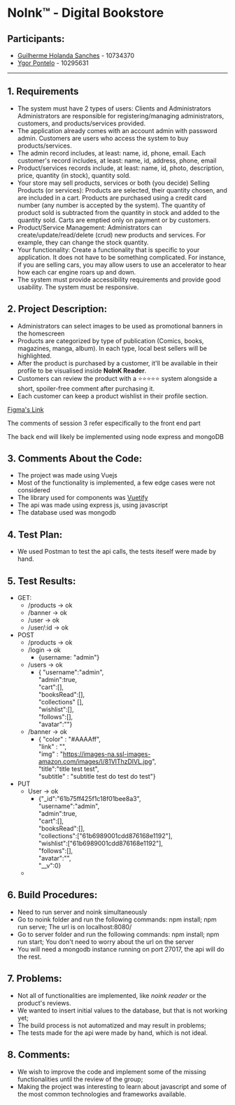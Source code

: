 # NoInk™ - Digital Bookstore

## Participants:
* [Guilherme Holanda Sanches](https://github.com/holondo) - 10734370
* [Ygor Pontelo](https://github.com/ygorpontelo) - 10295631
---
## 1. Requirements  
  - The system must have 2 types of users: Clients and Administrators
  Administrators are responsible for registering/managing administrators, customers, and products/services provided.  
  - The application already comes with an account admin with password admin.
  Customers are users who access the system to buy products/services.
  - The admin record includes, at least: name, id, phone, email.
  Each customer's record includes, at least: name, id, address, phone, email
  - Product/services records include, at least: name, id, photo, description, price, quantity (in stock), quantity sold.
  - Your store may sell products, services or both (you decide)
  Selling Products (or services): Products are selected, their quantity chosen, and are included in a cart. Products are purchased using a credit card number (any number is accepted by the system). The quantity of product sold is subtracted from the quantity in stock and added to the quantity sold. Carts are emptied only on payment or by customers.
  - Product/Service Management: Administrators can create/update/read/delete (crud) new products and services. For example, they can change the stock quantity.
  - Your functionality: Create a functionality that is specific to your application. It does not have to be something complicated. For instance, if you are selling cars, you may allow users to use an accelerator to hear how each car engine roars up and down.   
  - The system must provide accessibility requirements and provide good usability. The system must be responsive.  

## 2. Project Description:
  - Administrators can select images to be used as promotional banners in the homescreen
  - Products are categorized by type of publication (Comics, books, magazines, manga, album). In each type, local best sellers will be highlighted.
  - After the product is purchased by a customer, it'll be available in their profile to be visualised inside **NoInK Reader**.
  - Customers can review the product with a ⭐⭐⭐⭐⭐ system alongside a short, spoiler-free comment after purchasing it.
  - Each customer can keep a product wishlist in their profile section. 

  [Figma's Link](https://www.figma.com/file/HKZYbDigSeju1kjP5Ma3I1/NoInk?node-id=0%3A1)   

  The comments of session 3 refer especifically to the front end part  

  The back end will likely be implemented using node express and mongoDB

  ## 3. Comments About the Code: 

  - The project was made using Vuejs
  - Most of the functionality is implemented, a few edge cases were not considered
  - The library used for components was [Vuetify](https://vuetifyjs.com/en/)
  - The api was made using express js, using javascript
  - The database used was mongodb

  ## 4. Test Plan: 

  - We used Postman to test the api calls, the tests iteself were made by hand.

  ## 5. Test Results:
  * GET:
    * /products -> ok
    * /banner -> ok
    * /user -> ok
    * /user/:id -> ok
  * POST
    * /products -> ok
    * /login -> ok
      * {username: "admin"}
    * /users -> ok
      * {
          "username":"admin",  
          "admin":true,  
          "cart":[],  
          "booksRead":[],  
          "collections" [],  
          "wishlist":[],  
          "follows":[],  
          "avatar":""}
    * /banner -> ok
      * {
        "color" : "#AAAAff",  
        "link" : "",  
        "img" : "https://images-na.ssl-images-amazon.com/images/I/81VlThzDlVL.jpg",  
        "title":"title test test",  
        "subtitle" : "subtitle test do test do test"}
  * PUT
    * User -> ok
      * {"_id":"61b75ff425f1c18f01bee8a3",  
      "username":"admin",  
      "admin":true,  
      "cart":[],  
      "booksRead":[],  
      "collections":["61b6989001cdd876168e1192"],  
      "wishlist":["61b6989001cdd876168e1192"],  
      "follows":[],  
      "avatar":"",  
      "__v":0}
    * 
  ## 6. Build Procedures: 

  - Need to run server and noink simultaneously
  - Go to noink folder and run the following commands: npm install; npm run serve; The url is on localhost:8080/
  - Go to server folder and run the following commands: npm install; npm run start; You don't need to worry about the url on the server
  - You will need a mongodb instance running on port 27017, the api will do the rest.

  ## 7. Problems: 

  - Not all of functionalities are implemented, like *noink reader* or the product's reviews. 
  - We wanted to insert initial values to the database, but that is not working yet;
  - The build process is not automatized and may result in problems;
  - The tests made for the api were made by hand, which is not ideal.

  ## 8. Comments:

  - We wish to improve the code and implement some of the missing functionalities until the review of the group;
  - Making the project was interesting to learn about javascript and some of the most common technologies and frameworks available.
